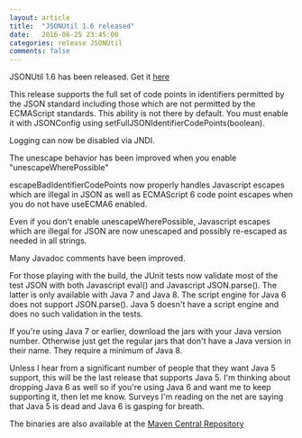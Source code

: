 ```yaml
---
layout: article
title:  "JSONUtil 1.6 released"
date:   2016-06-25 23:45:00
categories: release JSONUtil
comments: false
---
```

JSONUtil 1.6 has been released.  Get it [here](/JSONUtil/)

This release supports the full set of code points in identifiers permitted by the JSON standard including those which are not permitted by the ECMAScript standards.  This ability is not there by default.  You must enable it with JSONConfig using setFullJSONIdentifierCodePoints(boolean).

Logging can now be disabled via JNDI.

The unescape behavior has been improved when you enable "unescapeWherePossible"

escapeBadIdentifierCodePoints now properly handles Javascript escapes which are illegal in JSON as well as ECMAScript 6 code point escapes when you do not have useECMA6 enabled.

Even if you don't enable unescapeWherePossible, Javascript escapes which are illegal for JSON are now unescaped and possibly re-escaped as needed in all strings.

Many Javadoc comments have been improved.

For those playing with the build, the JUnit tests now validate most of the test JSON with both Javascript eval() and Javascript JSON.parse().  The latter is only available with Java 7 and Java 8.  The script engine for Java 6 does not support JSON.parse().  Java 5 doesn't have a script engine and does no such validation in the tests.

If you're using Java 7 or earlier, download the jars with your Java version number. Otherwise just get the regular jars that don't have a Java version in their name. They require a minimum of Java 8.

Unless I hear from a significant number of people that they want Java 5 support, this will be the last release that supports Java 5.  I'm thinking about dropping Java 6 as well so if you're using Java 6 and want me to keep supporting it, then let me know.  Surveys I'm reading on the net are saying that Java 5 is dead and Java 6 is gasping for breath.

The binaries are also available at the [Maven Central Repository](http://search.maven.org/#search%7Cga%7C1%7Cg%3A%22org.kopitubruk.util%22%20AND%20a%3A%22JSONUtil%22)